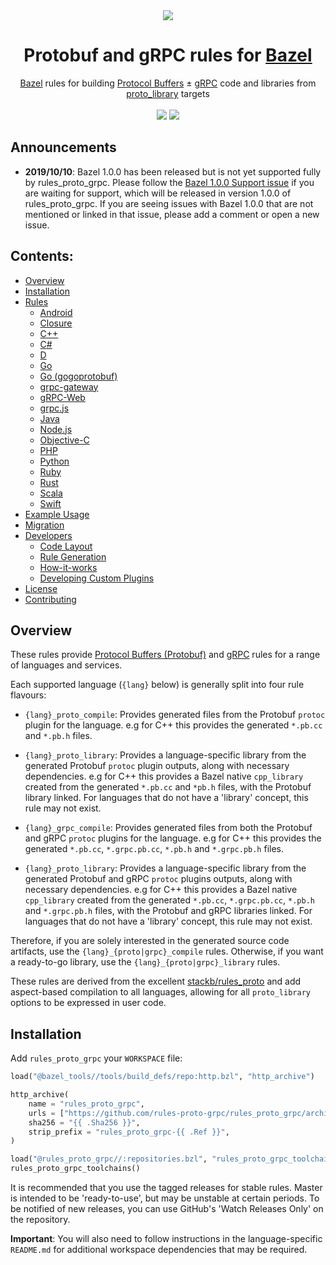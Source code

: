 <div align="center">
    <img src="https://raw.githubusercontent.com/rules-proto-grpc/rules_proto_grpc/master/internal/resources/logo-200.png">
    <h1>Protobuf and gRPC rules for <a href="https://bazel.build">Bazel</a></h1>
</div>

<div align="center">
    <a href="https://bazel.build">Bazel</a> rules for building <a href="https://developers.google.com/protocol-buffers">Protocol Buffers</a> ± <a href="https://grpc.io/">gRPC</a> code and libraries from <a href="https://docs.bazel.build/versions/master/be/protocol-buffer.html#proto_library">proto_library</a> targets<br><br>
    <a href="https://buildkite.com/bazel/rules-proto-grpc-rules-proto-grpc"><img src="https://badge.buildkite.com/a0c88e60f21c85a8bb53a8c73175aebd64f50a0d4bacbdb038.svg"></a>
    <img src="https://img.shields.io/github/license/rules-proto-grpc/rules_proto_grpc.svg">
</div>


## Announcements

- **2019/10/10**: Bazel 1.0.0 has been released but is not yet supported fully by rules_proto_grpc. Please follow the [Bazel 1.0.0 Support issue](https://github.com/rules-proto-grpc/rules_proto_grpc/issues/22) if you are waiting for support, which will be released in version 1.0.0 of rules_proto_grpc. If you are seeing issues with Bazel 1.0.0 that are not mentioned or linked in that issue, please add a comment or open a new issue.


## Contents:

- [Overview](#overview)
- [Installation](#installation)
- [Rules](#rules)
    - [Android](/android/README.md)
    - [Closure](/closure/README.md)
    - [C++](/cpp/README.md)
    - [C#](/csharp/README.md)
    - [D](/d/README.md)
    - [Go](/go/README.md)
    - [Go (gogoprotobuf)](/github.com/gogo/protobuf/README.md)
    - [grpc-gateway](/github.com/grpc-ecosystem/grpc-gateway/README.md)
    - [gRPC-Web](/github.com/grpc/grpc-web/README.md)
    - [grpc.js](/github.com/stackb/grpc.js/README.md)
    - [Java](/java/README.md)
    - [Node.js](/nodejs/README.md)
    - [Objective-C](/objc/README.md)
    - [PHP](/php/README.md)
    - [Python](/python/README.md)
    - [Ruby](/ruby/README.md)
    - [Rust](/rust/README.md)
    - [Scala](/scala/README.md)
    - [Swift](/swift/README.md)
- [Example Usage](#example-usage)
- [Migration](#migration)
- [Developers](#developers)
    - [Code Layout](#code-layout)
    - [Rule Generation](#rule-generation)
    - [How-it-works](#how-it-works)
    - [Developing Custom Plugins](#developing-custom-plugins)
- [License](#license)
- [Contributing](#contributing)


## Overview

These rules provide [Protocol Buffers (Protobuf)](https://developers.google.com/protocol-buffers/)
and [gRPC](https://grpc.io/) rules for a range of languages and services.

Each supported language (`{lang}` below) is generally split into four rule
flavours:

- `{lang}_proto_compile`: Provides generated files from the Protobuf `protoc`
  plugin for the language. e.g for C++ this provides the generated `*.pb.cc`
  and `*.pb.h` files.

- `{lang}_proto_library`: Provides a language-specific library from the
  generated Protobuf `protoc` plugin outputs, along with necessary
  dependencies. e.g for C++ this provides a Bazel native `cpp_library` created
  from the generated `*.pb.cc` and `*pb.h` files, with the Protobuf library
  linked. For languages that do not have a 'library' concept, this rule may not
  exist.

- `{lang}_grpc_compile`: Provides generated files from both the Protobuf and
  gRPC `protoc` plugins for the language. e.g for C++ this provides the
  generated `*.pb.cc`, `*.grpc.pb.cc`, `*.pb.h` and `*.grpc.pb.h` files.

- `{lang}_proto_library`: Provides a language-specific library from the
  generated Protobuf and gRPC `protoc` plugins outputs, along with necessary
  dependencies. e.g for C++ this provides a Bazel native `cpp_library` created
  from the generated `*.pb.cc`, `*.grpc.pb.cc`, `*.pb.h` and `*.grpc.pb.h`
  files, with the Protobuf and gRPC libraries linked. For languages that do not
  have a 'library' concept, this rule may not exist.

Therefore, if you are solely interested in the generated source code artifacts,
use the `{lang}_{proto|grpc}_compile` rules. Otherwise, if you want a
ready-to-go library, use the `{lang}_{proto|grpc}_library` rules.

These rules are derived from the excellent [stackb/rules_proto](https://github.com/stackb/rules_proto)
and add aspect-based compilation to all languages, allowing for all
`proto_library` options to be expressed in user code.


## Installation

Add `rules_proto_grpc` your `WORKSPACE` file:

```python
load("@bazel_tools//tools/build_defs/repo:http.bzl", "http_archive")

http_archive(
    name = "rules_proto_grpc",
    urls = ["https://github.com/rules-proto-grpc/rules_proto_grpc/archive/{{ .Ref }}.tar.gz"],
    sha256 = "{{ .Sha256 }}",
    strip_prefix = "rules_proto_grpc-{{ .Ref }}",
)

load("@rules_proto_grpc//:repositories.bzl", "rules_proto_grpc_toolchains")
rules_proto_grpc_toolchains()
```

It is recommended that you use the tagged releases for stable rules. Master is
intended to be 'ready-to-use', but may be unstable at certain periods. To be
notified of new releases, you can use GitHub's 'Watch Releases Only' on the
repository.

**Important**: You will also need to follow instructions in the
language-specific `README.md` for additional workspace dependencies that may be
required.
